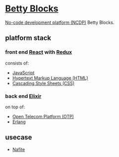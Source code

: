 # [Betty Blocks](https://www.bettyblocks.com/)

[No-code development platform (NCDP)](https://en.wikipedia.org/wiki/No-code_development_platform) Betty Blocks.

## platform stack

### front end [React](https://reactjs.org/) with [Redux](https://redux.js.org/)

consists of:
- [JavaScript](https://en.wikipedia.org/wiki/JavaScript)
- [Hypertext Markup Language (HTML)](https://en.wikipedia.org/wiki/HTML)
- [Cascading Style Sheets (CSS)](https://en.wikipedia.org/wiki/Cascading_Style_Sheets)

### back end [Elixir](https://elixir-lang.org)

on top of:
- [Open Telecom Platform (OTP)](https://en.wikipedia.org/wiki/Open_Telecom_Platform)
- [Erlang](https://erlang.org)

## usecase

- [Nafite](https://nafite.com/)
